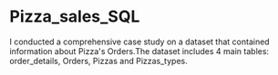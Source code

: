 # Pizza_sales_SQL
I conducted a comprehensive case study on a dataset that contained information about Pizza's Orders.The dataset includes 4 main tables: order_details, Orders, Pizzas and Pizzas_types.
